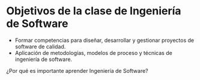 
# Objetivos de la clase de Ingeniería de Software

- Formar competencias para diseñar, desarrollar y gestionar proyectos de software de calidad.
- Aplicación de metodologías, modelos de proceso y técnicas de ingeniería de software.


¿Por qué es importante aprender Ingeniería de Software?
